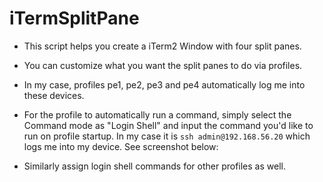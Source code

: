 # iTermSplitPane

- This script helps you create a iTerm2 Window with four split panes.
- You can customize what you want the split panes to do via profiles.
- In my case, profiles pe1, pe2, pe3 and pe4 automatically log me into these devices.
- For the profile to automatically run a command, simply select the Command mode as "Login Shell" and input the command you'd like to run on profile startup. In my case it is `ssh admin@192.168.56.20` which logs me into my device. See screenshot below:

- Similarly assign login shell commands for other profiles as well.
